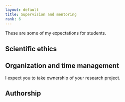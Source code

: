 ```yaml
---
layout: default
title: Supervision and mentoring
rank: 6
---
```


These are some of my expectations for students.

## Scientific ethics


## Organization and time management
I expect you to take ownership of your research project. 

## Authorship